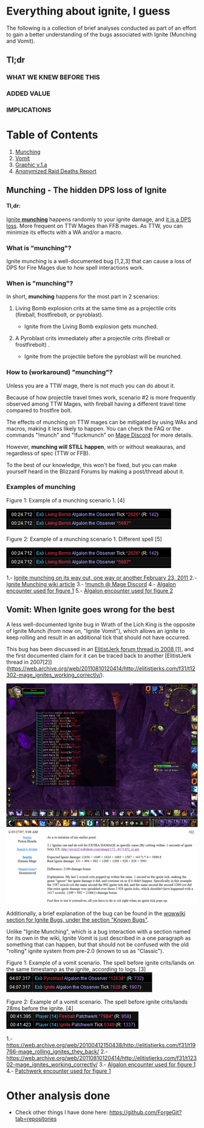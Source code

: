 # Everything about ignite, I guess

The following is a collection of brief analyses conducted as part of an effort to gain a better understanding of the bugs associated with Ignite (Munching and Vomit).

## Tl;dr 

### WHAT WE KNEW BEFORE THIS

### ADDED VALUE 

### IMPLICATIONS


# Table of Contents

1. [Munching](#munching---the-hidden-dps-loss-of-ignite) <br>
2. [Vomit](#deaths) <br>
3. [Graphic v.1.a](#interru)<br>
4. [Anonymized Raid Deaths Report](#dea)<br>


## Munching - The hidden DPS loss of Ignite 

#### **Tl,dr:** 

<ins> Ignite **munching**</ins> happens randomly to your ignite damage, and <ins>it is a DPS loss</ins>. More frequent on TTW Mages than FFB mages. As TTW, you can minimize its effects with a WA and/or a macro.

### What is "munching"?

Ignite munching is a well-documented bug [1,2,3] that can cause a loss of DPS for Fire Mages due to how spell interactions work. 

### When is "munching"?

In short, **munching** happens for the most part in 2 scenarios:

1. Living Bomb explosion crits at the same time as a projectile crits (fireball, frostfirebolt, or pyroblast).
    - Ignite from the Living Bomb explosion gets munched. 

2. A Pyroblast crits immediately after a projectile crits (fireball or frostfirebolt) .
    - Ignite from the projectile before the pyroblast will be munched.

### How to (workaround) "munching"?

Unless you are a TTW mage, there is not much you can do about it.

Because of how projectile travel times work, scenario #2 is more frequently observed among TTW Mages, with fireball having a different travel time compared to frostfire bolt.

The effects of munching on TTW mages can be mitigated by using WAs and macros, making it less likely to happen. 
You can check the FAQ or the commands "!munch" and "!fuckmunch" on [Mage Discord](https://discord.gg/eszwRckRmA) for more details.

However, **munching will STILL happen**, with or without weakauras, and regardless of spec (TTW or FFB).

To the best of our knowledge, this won't be fixed, but you can make yourself heard in the Blizzard Forums by making a post/thread about it.

### Examples of munching

Figure 1: Example of a munching scenario 1. [4]

<img src="img/munch_example.png" />

Figure 2: Example of a munching scenario 1. Different spell [5]

<img src="img/munch_example.png" />

1.- [Ignite munching on its way out, one way or another February 23, 2011 ](https://www.engadget.com/2011-02-23-ignite-munching-on-its-way-out-one-way-or-another.html?guccounter=1&guce_referrer=aHR0cHM6Ly93d3cuZ29vZ2xlLmNvbS8&guce_referrer_sig=AQAAAD4s-zDY_aUerkO-18-cyhJQcrgeH8xubvmt371MBNuirIY9RqM4OMzpJpGb3Br798GnMxzw88aoKIwsa_BxHZ_ugd1B1hlkzZ7tW-8JqjSfmm2iLa_mik77fB3SBlYBlYYV73NCN7fBqA0yqsc_bQV-K2xutXyaVFT5x-8HaLlO)
2.- [Ignite Munching wiki article](https://wowwiki-archive.fandom.com/wiki/Ignite_(old))
3.- [!munch @ Mage Discord](https://discord.gg/eszwRckRmA)
4.- [Algalon encounter used for figure 1](https://classic.warcraftlogs.com/reports/WKhF9jBXbQ4MRwnx#fight=17&view=events&source=7&type=damage-done&eventstart=2790468)
5.- [Algalon encounter used for figure 2](https://classic.warcraftlogs.com/reports/FamxdM3W94RBTY87#fight=52&type=damage-done&source=19&view=events)


## Vomit: When Ignite goes wrong for the best

A less well-documented Ignite bug in Wrath of the Lich King is the opposite of Ignite Munch (from now on, "Ignite Vomit"), which allows an ignite to keep rolling and result in an additional tick that should not have occurred.

This bug has been  discussed in an [ElitistJerk forum thread in 2008 [1]](https://web.archive.org/web/20100412150438/http://elitistjerks.com/f31/t19766-mage_rolling_ignites_they_back/), and the first documented claim for it can be traced back to another [ElitistJerk thread in 2007[2]] (https://web.archive.org/web/20110810120414/http://elitistjerks.com/f31/t12302-mage_ignites_working_correctly/).

<img src="img/old_2007.png" />

<img src="img/human_mage_2007.png" />

Additionally, a brief explanation of the bug can be found in the [wowwiki section for Ignite Bugs, under the section "Known Bugs"](https://wowwiki-archive.fandom.com/wiki/Ignite_(old)#Past_changes). 

Unlike "Ignite Munching", which is a bug interaction with a section named for its own in the wiki, Ignite Vomit is just described in a one paragraph as something that can happen, but that should not be confused with the old "rolling" ignite system from pre-2.0 (known to us as "Classic").

Figure 1: Example of a vomit scenario. The spell before ignite crits/lands on the same timestamp as the ignite, according to logs. [3]
<img src="img/vomit_example.png" />

Figure 2: Example of a vomit scenario.  The spell before ignite crits/lands 28ms before the ignite. [4]
<img src="img/vomit_example_2.png" />


1.- https://web.archive.org/web/20100412150438/http://elitistjerks.com/f31/t19766-mage_rolling_ignites_they_back/
2.- https://web.archive.org/web/20110810120414/http://elitistjerks.com/f31/t12302-mage_ignites_working_correctly/
3.- [Algalon encounter used for figure 1](https://classic.warcraftlogs.com/reports/WKhF9jBXbQ4MRwnx#fight=17&view=events&source=7&type=damage-done&eventstart=2790468)
4.- [Patchwerk encounter used for figure 1](https://classic.warcraftlogs.com/reports/a:mZaNPdTgzLFBVW8K#fight=3&type=damage&source=14&target=123&view=events)

# Other analysis done

- Check other things I have done here: https://github.com/ForgeGit?tab=repositories

